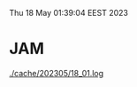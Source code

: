 Thu 18 May 01:39:04 EEST 2023
# JAM
<a href='./cache/202305/18_01.log'>./cache/202305/18_01.log</a>
